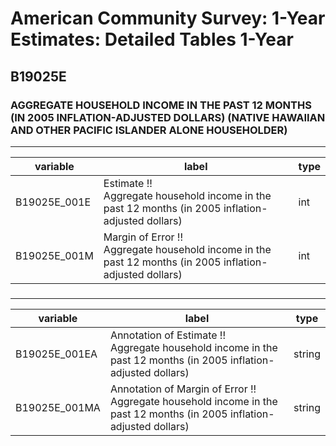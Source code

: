# American Community Survey: 1-Year Estimates: Detailed Tables 1-Year

## B19025E

### AGGREGATE HOUSEHOLD INCOME IN THE PAST 12 MONTHS (IN 2005 INFLATION-ADJUSTED DOLLARS) (NATIVE HAWAIIAN AND OTHER PACIFIC ISLANDER ALONE HOUSEHOLDER)

___

| variable | label | type |
| ----- | ----- | ----- |
| B19025E_001E | Estimate !!<br>Aggregate household income in the past 12 months (in 2005 inflation-adjusted dollars) | int |
| B19025E_001M | Margin of Error !!<br>Aggregate household income in the past 12 months (in 2005 inflation-adjusted dollars) | int |
### 

___

| variable | label | type |
| ----- | ----- | ----- |
| B19025E_001EA | Annotation of Estimate !!<br>Aggregate household income in the past 12 months (in 2005 inflation-adjusted dollars) | string |
| B19025E_001MA | Annotation of Margin of Error !!<br>Aggregate household income in the past 12 months (in 2005 inflation-adjusted dollars) | string |

